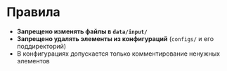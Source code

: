 # Правила

- **Запрещено изменять файлы в `data/input/`**
- **Запрещено удалять элементы из конфигураций** (`configs/` и его поддиректорий)
- В конфигурациях допускается только комментирование ненужных элементов

